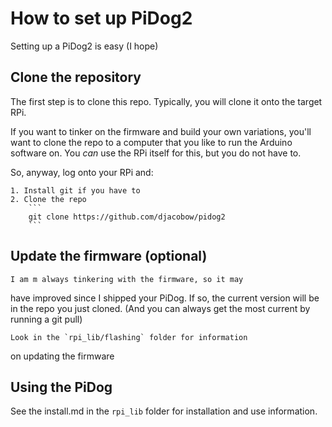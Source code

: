# How to set up PiDog2


Setting up a PiDog2 is easy (I hope)

## Clone the repository

The first step is to clone this repo. Typically, you will 
clone it onto the target RPi.

If you want to tinker on the firmware and build your own 
variations, you'll want to clone the repo to a computer that 
you like to run the Arduino software on.  You *can* use the RPi 
itself for this, but you do not have to.

So, anyway, log onto your RPi and:

    1. Install git if you have to
    2. Clone the repo
        ```
        git clone https://github.com/djacobow/pidog2
        ```


## Update the firmware (optional)

    I am m always tinkering with the firmware, so it may
have improved since I shipped your PiDog. If so, the
current version will be in the repo you just cloned.
(And you can always get the most current by running a 
git pull)

    Look in the `rpi_lib/flashing` folder for information
on updating the firmware


## Using the PiDog

See the install.md in the `rpi_lib` folder for installation
and use information.

